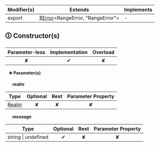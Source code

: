 | Modifier(s)                            | Extends                      | Implements                                    |
|----------------------------------------|------------------------------|-----------------------------------------------|
| export | [$Error](https://hamedfathi.gitbook.io/aurelia-2-doc-api/aot/vm/types/class/error/usderror)&lt;RangeError, "RangeError"&gt; | - |

## &#128712; Constructor(s)

| Parameter-less                         | Implementation                          | Overload                          |
|:--------------------------------------:|:---------------------------------------:|:---------------------------------:|
| ✘ | ✔ | ✘ |

&nbsp;&nbsp; **&#128966; Parameter(s)**

&nbsp;&nbsp;&nbsp;&nbsp;&nbsp; _**realm**_

| Type                        | Optional                           | Rest                          | Parameter Property                          |
|-----------------------------|:----------------------------------:|:-----------------------------:|:-------------------------------------------:|
| [Realm](https://hamedfathi.gitbook.io/aurelia-2-doc-api/aot/vm/class/realm/realm) | ✘  | ✘ | ✘ |

&nbsp;&nbsp;&nbsp;&nbsp;&nbsp; _**message**_

| Type                        | Optional                           | Rest                          | Parameter Property                          |
|-----------------------------|:----------------------------------:|:-----------------------------:|:-------------------------------------------:|
| string &#124; undefined | ✔  | ✘ | ✘ |